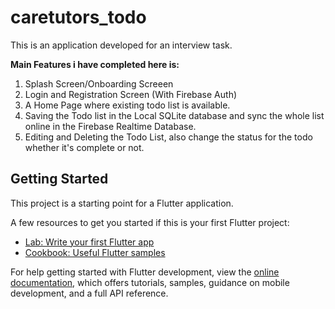# caretutors_todo
This is an application developed for an interview task.

**Main Features i have completed here is:**
1. Splash Screen/Onboarding Screeen
2. Login and Registration Screen (With Firebase Auth)
3. A Home Page where existing todo list is available.
4. Saving the Todo list in the Local SQLite database and sync the whole list online in the Firebase Realtime Database.
5. Editing and Deleting the Todo List, also change the status for the todo whether it's complete or not.


## Getting Started

This project is a starting point for a Flutter application.

A few resources to get you started if this is your first Flutter project:

- [Lab: Write your first Flutter app](https://docs.flutter.dev/get-started/codelab)
- [Cookbook: Useful Flutter samples](https://docs.flutter.dev/cookbook)

For help getting started with Flutter development, view the
[online documentation](https://docs.flutter.dev/), which offers tutorials,
samples, guidance on mobile development, and a full API reference.
